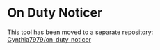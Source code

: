 # On Duty Noticer
This tool has been moved to a separate repository: [Cynthia7979/on_duty_noticer](https://github.com/Cynthia7979/on_duty_noticer)